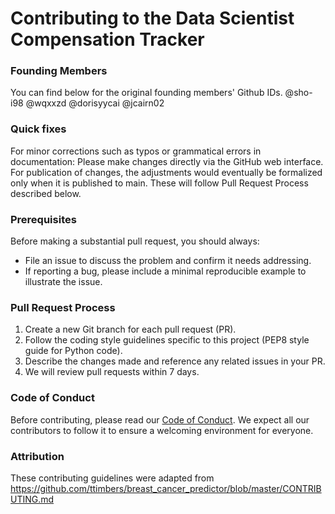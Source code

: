 # Contributing to the Data Scientist Compensation Tracker
### Founding Members
You can find below for the original founding members' Github IDs. 
@sho-i98 @wqxxzd @dorisyycai @jcairn02

### Quick fixes
For minor corrections such as typos or grammatical errors in documentation:
Please make changes directly via the GitHub web interface.
For publication of changes, the adjustments would eventually be formalized only when it is published to main. These will follow Pull Request Process described below. 

### Prerequisites
Before making a substantial pull request, you should always:
 - File an issue to discuss the problem and confirm it needs addressing.
 - If reporting a bug, please include a minimal reproducible example to illustrate the issue.

### Pull Request Process
1. Create a new Git branch for each pull request (PR).
2. Follow the coding style guidelines specific to this project (PEP8 style guide for Python code).
3. Describe the changes made and reference any related issues in your PR.
4. We will review pull requests within 7 days.

### Code of Conduct
Before contributing, please read our [Code of Conduct](https://github.com/UBC-MDS/DSCI-532_2024_7_ds-compensation/blob/main/CODE_OF_CONDUCT.md). We expect all our contributors to follow it to ensure a welcoming environment for everyone.

### Attribution
These contributing guidelines were adapted from https://github.com/ttimbers/breast_cancer_predictor/blob/master/CONTRIBUTING.md 